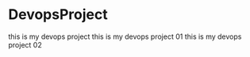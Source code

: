 # DevopsProject
this is my devops project
this is my devops project 01
this is my devops project 02
